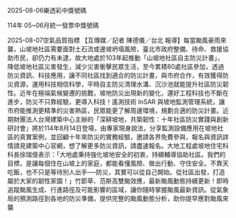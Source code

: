 
2025-08-06樂透彩中獎號碼

                                
114年 05~06月統一發票中獎號碼
                             
2025-08-07空氣品質指標
                              【互傳媒／記者 陳德儀／台北 報導】每當颱風豪雨來襲，山坡地社區需要面對土石流或邊坡坍塌風險，臺北市政府整備、待命、救援協助市民，卻仍力有未逮，故大地處於103年起推動「山坡地社區自主防災計畫」，降低坡地社區災害發生，減少災害衝擊民眾生活，至今累積80處社區參加，透過防災資訊、科技應用，讓不同社區找到適合的防災計畫，與市府合作，有效獲得防災資源，運用科技相信科學，平時自主防災清理水溝、沉沙池就能提升社區防災韌性。近年在極端氣候變遷的挑戰，坡地防災出現新的變化，還好工程科技也不斷在進步，防災不只靠經驗，更導入科技！遙測技術 InSAR 與坡地監測管理系統，讓市府能推測更精準的災害熱區，民眾能更了解周邊環境，規劃合適的防災計畫。近期財團法人台灣建築中心主辦的「深耕坡地，共築韌性：十年社區防災實踐與創新研討會」將於114年8月14日登場，由專家現身說法，分享監測設備應用在坡地社區的真實案例，並回顧十年來防災的實務經驗，邀請各界免費參與，報名與資訊詳情請見建築中心官網，想了解更多防災資訊，請盡速報名。大地工程處坡地住宅科科長徐瑞億表示：「大地處秉持強化坡地安全的初衷，持續輔導協助社區。我們的目標，是讓每個住在山坡上的家庭，都能看懂風險、做出行動、守住安全。不靠天吃飯，也不只是等待別人出手──防災，其實可以從自己開始。從社區出發，打造屬於大家的韌性家園！」竹節草、范斯高雙颱效應，最新颱風動態持續更新！即時追蹤颱風生成、行進路徑及可能影響的區域，讓你隨時掌握颱風最新資訊。從氣象局的預測路徑到各地的防災準備，提供完整的颱風動態分析，助你提早應對颱風來襲